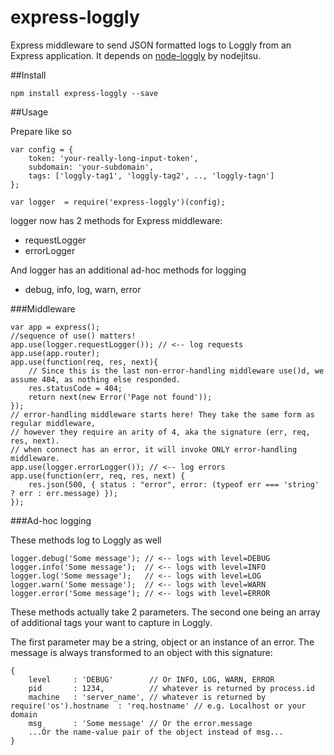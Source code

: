 express-loggly
===================

Express middleware to send JSON formatted logs to Loggly from an Express application.  It depends on [node-loggly](https://github.com/nodejitsu/node-loggly) by nodejitsu.

##Install

    npm install express-loggly --save

##Usage

Prepare like so

    var config = {
        token: 'your-really-long-input-token',
        subdomain: 'your-subdomain',
        tags: ['loggly-tag1', 'loggly-tag2', .., 'loggly-tagn'] 
    };

    var logger  = require('express-loggly')(config);
    

logger now has 2 methods for Express middleware:
- requestLogger
- errorLogger

And logger has an additional ad-hoc methods for logging
- debug, info, log, warn, error

###Middleware

    var app = express();
    //sequence of use() matters!
    app.use(logger.requestLogger()); // <-- log requests
    app.use(app.router);
    app.use(function(req, res, next){
        // Since this is the last non-error-handling middleware use()d, we assume 404, as nothing else responded.
        res.statusCode = 404;
        return next(new Error('Page not found'));
    });
    // error-handling middleware starts here! They take the same form as regular middleware,
    // however they require an arity of 4, aka the signature (err, req, res, next).
    // when connect has an error, it will invoke ONLY error-handling middleware.
    app.use(logger.errorLogger()); // <-- log errors
    app.use(function(err, req, res, next) {
        res.json(500, { status : "error", error: (typeof err === 'string' ? err : err.message) });
    });

###Ad-hoc logging

These methods log to Loggly as well 

    logger.debug('Some message'); // <-- logs with level=DEBUG
    logger.info('Some message');  // <-- logs with level=INFO
    logger.log('Some message');   // <-- logs with level=LOG
    logger.warn('Some message');  // <-- logs with level=WARN
    logger.error('Some message'); // <-- logs with level=ERROR

These methods actually take 2 parameters. The second one being an array of additional tags your want to capture in Loggly.

The first parameter may be a string, object or an instance of an error. The message is always transformed to an object with this signature: 

    {
        level     : 'DEBUG'        // Or INFO, LOG, WARN, ERROR
        pid       : 1234,          // whatever is returned by process.id 
        machine   : 'server_name', // whatever is returned by require('os').hostname  : 'req.hostname' // e.g. Localhost or your domain
        msg       : 'Some message' // Or the error.message
        ...Ór the name-value pair of the object instead of msg...
    }
    



    
    




